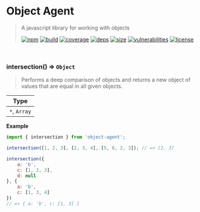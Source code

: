# Object Agent

> A javascript library for working with objects
>
> [![npm][npm]][npm-url]
[![build][build]][build-url]
[![coverage][coverage]][coverage-url]
[![deps][deps]][deps-url]
[![size][size]][size-url]
[![vulnerabilities][vulnerabilities]][vulnerabilities-url]
[![license][license]][license-url]


<br><a name="intersection"></a>

### intersection() ⇒ <code>Object</code>
> Performs a deep comparison of objects and returns a new object of values that are equal in all given objects.


| Type |
| --- |
| <code>\*</code>, <code>Array</code> | 

**Example**  
``` javascript
import { intersection } from 'object-agent';

intersection([1, 2, 3], [2, 3, 4], [5, 6, 2, 3]); // => [2, 3]

intersection({
    a: 'b',
    c: [1, 2, 3],
    d: null
}, {
    a: 'b',
    c: [1, 3, 4]
})
// => { a: 'b', c: [1, 3] }
```

[npm]: https://img.shields.io/npm/v/object-agent.svg
[npm-url]: https://npmjs.com/package/object-agent
[build]: https://travis-ci.org/DarrenPaulWright/object-agent.svg?branch&#x3D;master
[build-url]: https://travis-ci.org/DarrenPaulWright/object-agent
[coverage]: https://coveralls.io/repos/github/DarrenPaulWright/object-agent/badge.svg?branch&#x3D;master
[coverage-url]: https://coveralls.io/github/DarrenPaulWright/object-agent?branch&#x3D;master
[deps]: https://david-dm.org/darrenpaulwright/object-agent.svg
[deps-url]: https://david-dm.org/darrenpaulwright/object-agent
[size]: https://packagephobia.now.sh/badge?p&#x3D;object-agent
[size-url]: https://packagephobia.now.sh/result?p&#x3D;object-agent
[vulnerabilities]: https://snyk.io/test/github/DarrenPaulWright/object-agent/badge.svg?targetFile&#x3D;package.json
[vulnerabilities-url]: https://snyk.io/test/github/DarrenPaulWright/object-agent?targetFile&#x3D;package.json
[license]: https://img.shields.io/github/license/DarrenPaulWright/object-agent.svg
[license-url]: https://npmjs.com/package/object-agent/LICENSE.md
